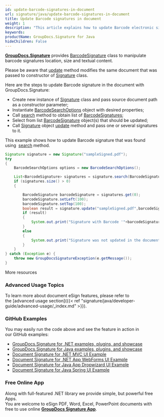 ```yaml
---
id: update-barcode-signatures-in-document
url: signature/java/update-barcode-signatures-in-document
title: Update Barcode signatures in document
weight: 1
description: "This article explains how to update Barcode electronic signatures with GroupDocs.Signature API."
keywords: 
productName: GroupDocs.Signature for Java
hideChildren: False
---
```

[**GroupDocs.Signature**](https://products.groupdocs.com/signature/java) provides [BarcodeSignature](https://apireference.groupdocs.com/java/signature/com.groupdocs.signature.domain.signatures/BarcodeSignature) class to manipulate barcode signatures location, size and textual content. 

Please be aware that [update](https://apireference.groupdocs.com/java/signature/com.groupdocs.signature.options/Signature#update(java.lang.String,%20com.groupdocs.signature.domain.signatures.BaseSignature)) method modifies the same document that was passed to constructor of [Signature](https://apireference.groupdocs.com/java/signature/com.groupdocs.signature/Signature) class.

Here are the steps to update Barcode signature in the document with GroupDocs.Signature:
*   Create new instance of [Signature](https://apireference.groupdocs.com/net/signature/groupdocs.signature/signature) class and pass source document path as a constructor parameter;    
*   Instantiate [BarcodeSearchOptions](https://apireference.groupdocs.com/java/signature/com.groupdocs.signature.options.search/BarcodeSearchOptions) object with desired properties;    
*   Call [search](https://apireference.groupdocs.com/java/signature/com.groupdocs.signature/Signature#search(java.lang.Class,%20com.groupdocs.signature.options.search.SearchOptions)) method to obtain list of [BarcodeSignatures](https://apireference.groupdocs.com/java/signature/com.groupdocs.signature.domain.signatures/BarcodeSignature);      
*   Select from list [BarcodeSignature](https://apireference.groupdocs.com/java/signature/com.groupdocs.signature.domain.signatures/BarcodeSignature) object(s) that should be updated;      
*   Call [Signature](https://apireference.groupdocs.com/java/signature/com.groupdocs.signature/Signature) object [update](https://apireference.groupdocs.com/java/signature/com.groupdocs.signature.options/Signature#update(java.lang.String,%20com.groupdocs.signature.domain.signatures.BaseSignature)) method and pass one or several signatures to it.
    
This example shows how to update Barcode signature that was found using  [search](https://apireference.groupdocs.com/java/signature/com.groupdocs.signature/Signature#search(java.lang.Class,%20com.groupdocs.signature.options.search.SearchOptions)) method.

```java
Signature signature = new Signature("sampleSigned.pdf");
try 
{
    BarcodeSearchOptions options = new BarcodeSearchOptions();

    List<BarcodeSignature> signatures = signature.search(BarcodeSignature.class,options);
    if (signatures.size() > 0)
    {

        BarcodeSignature barcodeSignature = signatures.get(0);
        barcodeSignature.setLeft(100);
        barcodeSignature.setTop(100);
        boolean result = signature.update("sampleSigned.pdf",barcodeSignature);
        if (result)
        {
            System.out.print("Signature with Barcode '"+barcodeSignature.getText()+"' and encode type '"+barcodeSignature.getEncodeType().getTypeName()+"' was updated in the document ['"+fileName+"'].");
        }
        else
        {
            System.out.print("Signature was not updated in the document! Signature with Barcode"+barcodeSignature.getText()+"' and encode type '"+barcodeSignature.getEncodeType().getTypeName()+"' was not found!");
        }
    }
} catch (Exception e) {
    throw new GroupDocsSignatureException(e.getMessage());
}
```

More resources

### Advanced Usage Topics

To learn more about document eSign features, please refer to the [advanced usage section]({{< ref "signature/java/developer-guide/advanced-usage/_index.md" >}}).

### GitHub Examples 

You may easily run the code above and see the feature in action in our GitHub examples:

*   [GroupDocs.Signature for .NET examples, plugins, and showcase](https://github.com/groupdocs-signature/GroupDocs.Signature-for-.NET)    
*   [GroupDocs.Signature for Java examples, plugins, and showcase](https://github.com/groupdocs-signature/GroupDocs.Signature-for-Java)    
*   [Document Signature for .NET MVC UI Example](https://github.com/groupdocs-signature/GroupDocs.Signature-for-.NET-MVC)    
*   [Document Signature for .NET App WebForms UI Example](https://github.com/groupdocs-signature/GroupDocs.Signature-for-.NET-WebForms)    
*   [Document Signature for Java App Dropwizard UI Example](https://github.com/groupdocs-signature/GroupDocs.Signature-for-Java-Dropwizard)   
*   [Document Signature for Java Spring UI Example](https://github.com/groupdocs-signature/GroupDocs.Signature-for-Java-Spring)
    

### Free Online App 

Along with full-featured .NET library we provide simple, but powerful free Apps.  
You are welcome to eSign PDF, Word, Excel, PowerPoint documents with free to use online **[GroupDocs Signature App](https://products.groupdocs.app/signature)**.
